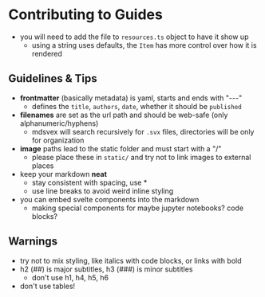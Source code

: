 # Contributing to Guides

- you will need to add the file to `resources.ts` object to have it show up
  - using a string uses defaults, the `Item` has more control over how it is rendered

## Guidelines & Tips

- **frontmatter** (basically metadata) is yaml, starts and ends with "---"
  - defines the `title`, `authors`, `date`, whether it should be `published`
- **filenames** are set as the url path and should be web-safe (only alphanumeric/hyphens)
  - mdsvex will search recursively for `.svx` files, directories will be only for organization
- **image** paths lead to the static folder and must start with a "/"
  - please place these in `static/` and try not to link images to external places
- keep your markdown **neat**
  - stay consistent with spacing, use \*
  - use line breaks to avoid weird inline styling
- you can embed svelte components into the markdown
  - making special components for maybe jupyter notebooks? code blocks?

## Warnings

- try not to mix styling, like italics with code blocks, or links with bold
- h2 (##) is major subtitles, h3 (###) is minor subtitles
  - don't use h1, h4, h5, h6
- don't use tables!
